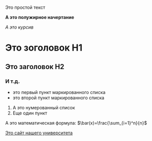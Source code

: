 Это простой текст

**А это полужирное начертание**

*А это курсив*

# Это зоголовок H1

## Это заголовок H2

### И т.д.

- это первый пункт маркированного списка
- это второй пункт маркированного списка

1. А это нумерованный список
2. Еще один пункт

А это математическая формула: $\bar(x)=\frac{\sum_{i=1}^n}{n}$

[Это сайт нашего университета](https://mguu.ru/)

